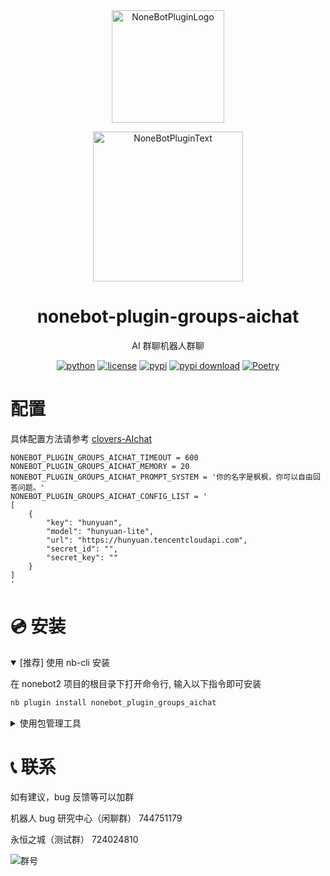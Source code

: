 <div align="center">

<a href="https://v2.nonebot.dev/store">
  <img src="https://raw.githubusercontent.com/A-kirami/nonebot-plugin-template/resources/nbp_logo.png" width="180" height="180" alt="NoneBotPluginLogo">
</a>

<p>
  <img src="https://raw.githubusercontent.com/A-kirami/nonebot-plugin-template/resources/NoneBotPlugin.svg" width="240" alt="NoneBotPluginText">
</p>

# nonebot-plugin-groups-aichat

AI 群聊机器人群聊

[![python](https://img.shields.io/badge/python-3.12+-blue.svg)](https://www.python.org/)
[![license](https://img.shields.io/github/license/KarisAya/nonebot_plugin_groups_aichat.svg)](./LICENSE)
[![pypi](https://img.shields.io/pypi/v/nonebot_plugin_groups_aichat.svg)](https://pypi.python.org/pypi/nonebot_plugin_groups_aichat)
[![pypi download](https://img.shields.io/pypi/dm/nonebot_plugin_groups_aichat)](https://pypi.python.org/pypi/nonebot_plugin_groups_aichat)
[![Poetry](https://img.shields.io/endpoint?url=https://python-poetry.org/badge/v0.json)](https://python-poetry.org/)

</div>

# 配置

具体配置方法请参考 [clovers-AIchat](https://github.com/clovers-project/clovers-AIchat)

```env
NONEBOT_PLUGIN_GROUPS_AICHAT_TIMEOUT = 600
NONEBOT_PLUGIN_GROUPS_AICHAT_MEMORY = 20
NONEBOT_PLUGIN_GROUPS_AICHAT_PROMPT_SYSTEM = '你的名字是枫枫，你可以自由回答问题。'
NONEBOT_PLUGIN_GROUPS_AICHAT_CONFIG_LIST = '
[
	{
		"key": "hunyuan",
		"model": "hunyuan-lite",
		"url": "https://hunyuan.tencentcloudapi.com",
		"secret_id": "",
		"secret_key": ""
	}
]
'
```

# 💿 安装

<details open>
<summary>[推荐] 使用 nb-cli 安装</summary>

在 nonebot2 项目的根目录下打开命令行, 输入以下指令即可安装

```bash
nb plugin install nonebot_plugin_groups_aichat
```

</details>

<details>
<summary>使用包管理工具</summary>

使用 poetry/pip 等包管理工具在当前目录安装本插件

之后打开 nonebot2 项目根目录下的 `pyproject.toml` 文件, 在 `[tool.nonebot]` 部分的 `plugins` 项里追加写入

```toml
[tool.nonebot]
plugins = [
    # ...
    "nonebot_plugin_groups_aichat"
]
```

</details>

</div>

# 📞 联系

如有建议，bug 反馈等可以加群

机器人 bug 研究中心（闲聊群） 744751179

永恒之城（测试群） 724024810

![群号](https://github.com/KarisAya/clovers/blob/master/%E9%99%84%E4%BB%B6/qrcode_1676538742221.jpg)
